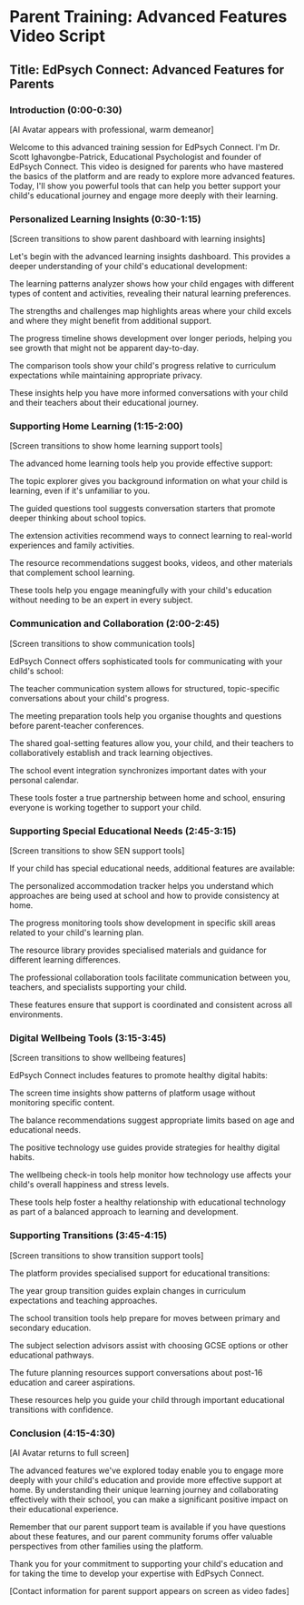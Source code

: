 # Parent Training: Advanced Features Video Script

## Title: EdPsych Connect: Advanced Features for Parents

### Introduction (0:00-0:30)
[AI Avatar appears with professional, warm demeanor]

Welcome to this advanced training session for EdPsych Connect. I'm Dr. Scott Ighavongbe-Patrick, Educational Psychologist and founder of EdPsych Connect. This video is designed for parents who have mastered the basics of the platform and are ready to explore more advanced features. Today, I'll show you powerful tools that can help you better support your child's educational journey and engage more deeply with their learning.

### Personalized Learning Insights (0:30-1:15)
[Screen transitions to show parent dashboard with learning insights]

Let's begin with the advanced learning insights dashboard. This provides a deeper understanding of your child's educational development:

The learning patterns analyzer shows how your child engages with different types of content and activities, revealing their natural learning preferences.

The strengths and challenges map highlights areas where your child excels and where they might benefit from additional support.

The progress timeline shows development over longer periods, helping you see growth that might not be apparent day-to-day.

The comparison tools show your child's progress relative to curriculum expectations while maintaining appropriate privacy.

These insights help you have more informed conversations with your child and their teachers about their educational journey.

### Supporting Home Learning (1:15-2:00)
[Screen transitions to show home learning support tools]

The advanced home learning tools help you provide effective support:

The topic explorer gives you background information on what your child is learning, even if it's unfamiliar to you.

The guided questions tool suggests conversation starters that promote deeper thinking about school topics.

The extension activities recommend ways to connect learning to real-world experiences and family activities.

The resource recommendations suggest books, videos, and other materials that complement school learning.

These tools help you engage meaningfully with your child's education without needing to be an expert in every subject.

### Communication and Collaboration (2:00-2:45)
[Screen transitions to show communication tools]

EdPsych Connect offers sophisticated tools for communicating with your child's school:

The teacher communication system allows for structured, topic-specific conversations about your child's progress.

The meeting preparation tools help you organise thoughts and questions before parent-teacher conferences.

The shared goal-setting features allow you, your child, and their teachers to collaboratively establish and track learning objectives.

The school event integration synchronizes important dates with your personal calendar.

These tools foster a true partnership between home and school, ensuring everyone is working together to support your child.

### Supporting Special Educational Needs (2:45-3:15)
[Screen transitions to show SEN support tools]

If your child has special educational needs, additional features are available:

The personalized accommodation tracker helps you understand which approaches are being used at school and how to provide consistency at home.

The progress monitoring tools show development in specific skill areas related to your child's learning plan.

The resource library provides specialised materials and guidance for different learning differences.

The professional collaboration tools facilitate communication between you, teachers, and specialists supporting your child.

These features ensure that support is coordinated and consistent across all environments.

### Digital Wellbeing Tools (3:15-3:45)
[Screen transitions to show wellbeing features]

EdPsych Connect includes features to promote healthy digital habits:

The screen time insights show patterns of platform usage without monitoring specific content.

The balance recommendations suggest appropriate limits based on age and educational needs.

The positive technology use guides provide strategies for healthy digital habits.

The wellbeing check-in tools help monitor how technology use affects your child's overall happiness and stress levels.

These tools help foster a healthy relationship with educational technology as part of a balanced approach to learning and development.

### Supporting Transitions (3:45-4:15)
[Screen transitions to show transition support tools]

The platform provides specialised support for educational transitions:

The year group transition guides explain changes in curriculum expectations and teaching approaches.

The school transition tools help prepare for moves between primary and secondary education.

The subject selection advisors assist with choosing GCSE options or other educational pathways.

The future planning resources support conversations about post-16 education and career aspirations.

These resources help you guide your child through important educational transitions with confidence.

### Conclusion (4:15-4:30)
[AI Avatar returns to full screen]

The advanced features we've explored today enable you to engage more deeply with your child's education and provide more effective support at home. By understanding their unique learning journey and collaborating effectively with their school, you can make a significant positive impact on their educational experience.

Remember that our parent support team is available if you have questions about these features, and our parent community forums offer valuable perspectives from other families using the platform.

Thank you for your commitment to supporting your child's education and for taking the time to develop your expertise with EdPsych Connect.

[Contact information for parent support appears on screen as video fades]
